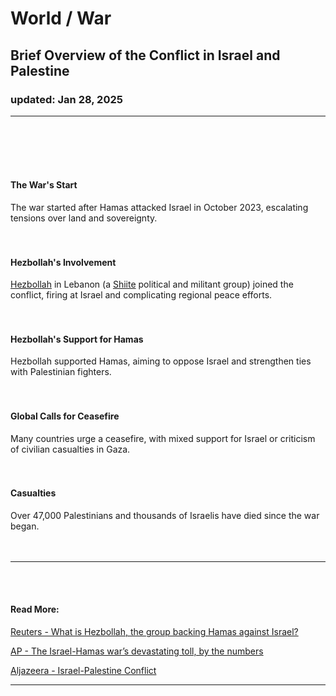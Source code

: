 # World / War  
## Brief Overview of the Conflict in Israel and Palestine  
### updated: Jan 28, 2025  
<hr/>  
<br/><br/><br/><br/>

#### The War's Start
The war started after Hamas attacked Israel in October 2023, escalating tensions over land and sovereignty.  
<br/><br/>

#### Hezbollah's Involvement
[Hezbollah](https://en.wikipedia.org/wiki/Hezbollah) in Lebanon (a [Shiite](https://en.wikipedia.org/wiki/Shia_Islam) political and militant group) joined the conflict, firing at Israel and complicating regional peace efforts.  
<br/><br/>

#### Hezbollah's Support for Hamas
Hezbollah supported Hamas, aiming to oppose Israel and strengthen ties with Palestinian fighters.  
<br/><br/>

#### Global Calls for Ceasefire
Many countries urge a ceasefire, with mixed support for Israel or criticism of civilian casualties in Gaza.  
<br/><br/>

#### Casualties
Over 47,000 Palestinians and thousands of Israelis have died since the war began.  
<br/><br/>

<hr/>  
<br/><br/>

#### Read More:

[Reuters - What is Hezbollah, the group backing Hamas against Israel?](https://www.reuters.com/world/middle-east/what-is-hezbollah-group-backing-hamas-against-israel-2023-10-30/)

[AP - The Israel-Hamas war’s devastating toll, by the numbers](https://apnews.com/article/israel-palestinians-hamas-war-ceasefire-deaths-numbers-3e74e053814fd798fc1321c44f3e3c34)

[Aljazeera - Israel-Palestine Conflict](https://www.aljazeera.com/tag/israel-palestine-conflict/)
<hr/>